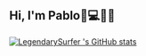 ## Hi, I'm Pablo👋💻👨‍💻

[![LegendarySurfer 's GitHub stats](https://github-readme-stats.vercel.app/api?username=LegendarySurfer)](https://github.com/anuraghazra/github-readme-stats)

